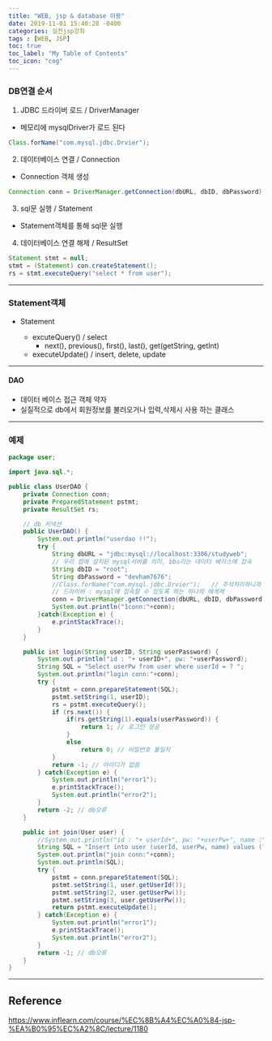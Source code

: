 ```yaml
---
title: "WEB, jsp & database 이용"
date: 2019-11-01 15:40:28 -0400
categories: 실전jsp강좌
tags : [WEB, JSP]
toc: true
toc_label: "My Table of Contents"
toc_icon: "cog"
---
```

### DB연결 순서
1. JDBC 드라이버 로드 / DriverManager
- 메모리에 mysqlDriver가 로드 된다
```java   
Class.forName("com.mysql.jdbc.Drvier");
```
2. 데이터베이스 연결 / Connection
- Connection 객체 생성
```java
Connection conn = DriverManager.getConnection(dbURL, dbID, dbPassword);
```
3. sql문 실행 / Statement
- Statement객체를 통해 sql문 실행
4. 데이터베이스 연결 해제 / ResultSet
```java
Statement stmt = null;
stmt = (Statement) con.createStatement();
rs = stmt.executeQuery("select * from user");
```

---
### Statement객체
- <interface> Statement
  - excuteQuery() / select
    - next(), previous(), first(), last(), get(getString, getInt)
  - executeUpdate() / insert, delete, update
---  

#### DAO
- 데이터 베이스 접근 객체 약자
- 실질적으로 db에서 회원정보를 불러오거나 입력,삭제시 사용 하는 클래스

---
### 예제
```java
package user;

import java.sql.*;

public class UserDAO {
	private Connection conn;
	private PreparedStatement pstmt;
	private ResultSet rs;

	// db 커넥션
	public UserDAO() {
		System.out.println("userdao !!");
		try {
			String dbURL = "jdbc:mysql://localhost:3306/studyweb";
			// 우리 컴에 설치된 mysql서버를 의미, bbs라는 데이터 베이스에 접속
			String dbID = "root";
			String dbPassword = "devham7676";
			//Class.forName("com.mysql.jdbc.Drvier");	// 주석처리하니까 실행됬음. 원인이 뭘까?
			// 드라이버 : mysql에 접속할 수 있도록 하는 하나의 메게체
			conn = DriverManager.getConnection(dbURL, dbID, dbPassword);
			System.out.println("1conn:"+conn);
		}catch(Exception e) {
			e.printStackTrace();
		}
	}

	public int login(String userID, String userPassword) {
		System.out.println("id : "+ userID+", pw: "+userPassword);
		String SQL = "Select userPw from user where userId = ? ";
		System.out.println("login conn:"+conn);
		try {
			pstmt = conn.prepareStatement(SQL);
			pstmt.setString(1, userID);
			rs = pstmt.executeQuery();
			if (rs.next()) {
				if(rs.getString(1).equals(userPassword)) {
					return 1; // 로그인 성공
				}
				else
					return 0; // 비밀번호 불일치
			}
			return -1; // 아이디가 없음
		} catch(Exception e) {
			System.out.println("error1");
			e.printStackTrace();
			System.out.println("error2");
		}
		return -2; // db오류
	}

	public int join(User user) {
		//System.out.println("id : "+ userId+", pw: "+userPw+", name :"+userName);
		String SQL = "Insert into user (userId, userPw, name) values (? ,? ,?) ";
		System.out.println("join conn:"+conn);
		System.out.println(SQL);
		try {
			pstmt = conn.prepareStatement(SQL);
			pstmt.setString(1, user.getUserId());
			pstmt.setString(2, user.getUserPw());
			pstmt.setString(3, user.getUserPw());
			return pstmt.executeUpdate();
		} catch(Exception e) {
			System.out.println("error1");
			e.printStackTrace();
			System.out.println("error2");
		}
		return -1; // db오류
	}
}
```

---
## Reference
<https://www.inflearn.com/course/%EC%8B%A4%EC%A0%84-jsp-%EA%B0%95%EC%A2%8C/lecture/1180>
